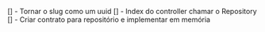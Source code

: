 [] - Tornar o slug como um uuid
[] - Index do controller chamar o Repository
[] - Criar contrato para repositório e implementar em memória